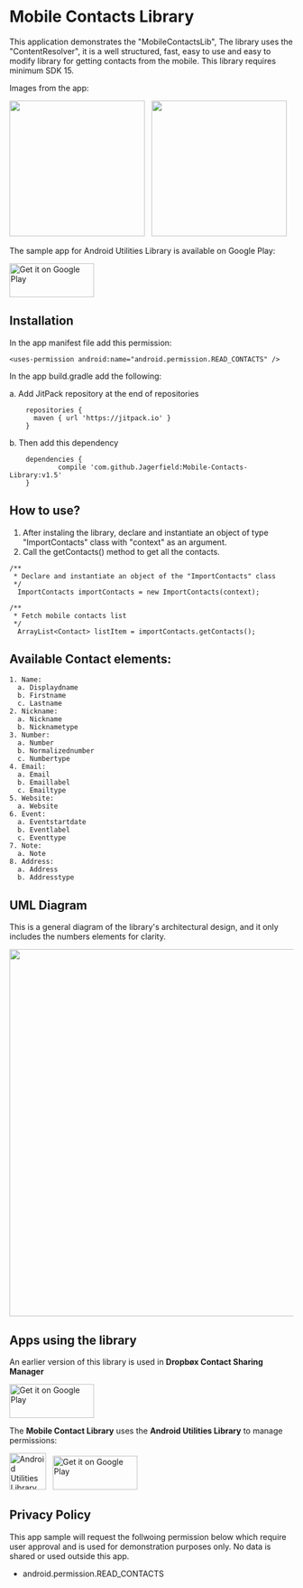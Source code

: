 # Mobile Contacts Library

This application demonstrates the "MobileContactsLib", The library uses the "ContentResolver", it is a well structured, fast, easy to use and easy to modify library for getting contacts from the mobile. This library requires minimum SDK 15.

Images from the app:

<img src="https://github.com/Jagerfield/Mobile-Contacts-Library/blob/master/Snapshots/Screenshot_ContactList.png" width="240"/> &#160;
<img src="https://github.com/Jagerfield/Mobile-Contacts-Library/blob/master/Snapshots/Screenshot_ContactDetails.png" width="240"/>

The sample app for Android Utilities Library is available on Google Play:

<a href='https://play.google.com/store/apps/details?id=jagerfield.mobilecontactslibrary'><img alt='Get it on Google Play' src='https://play.google.com/intl/en_us/badges/images/generic/en_badge_web_generic.png' width="150" height="60"/></a>

## Installation

In the app manifest file add this permission: 

  ```
  <uses-permission android:name="android.permission.READ_CONTACTS" />
  ``` 
In the app build.gradle add the following:

  a. Add JitPack repository at the end of repositories 

```
    repositories {
      maven { url 'https://jitpack.io' }
    }
 ```
 
  b. Then add this dependency
 
```
    dependencies {
	        compile 'com.github.Jagerfield:Mobile-Contacts-Library:v1.5'
	}
```

## How to use?

1. After instaling the library, declare and instantiate an object of type "ImportContacts" class with "context" as an argument.
2. Call the getContacts() method to get all the contacts.

  ```
  /**
   * Declare and instantiate an object of the "ImportContacts" class
   */
    ImportContacts importContacts = new ImportContacts(context);

  /**
   * Fetch mobile contacts list
   */
    ArrayList<Contact> listItem = importContacts.getContacts();
  ```

## Available Contact elements:

  ```
  1. Name: 
    a. Displaydname
    b. Firstname
    c. Lastname
  2. Nickname: 
    a. Nickname
    b. Nicknametype
  3. Number: 
    a. Number
    b. Normalizednumber
    c. Numbertype
  4. Email: 
    a. Email
    b. Emaillabel
    c. Emailtype
  5. Website:
    a. Website
  6. Event:
    a. Eventstartdate
    b. Eventlabel
    c. Eventtype
  7. Note:
    a. Note
  8. Address:
    a. Address
    b. Addresstype
  ```

## UML Diagram

This is a general diagram of the library's architectural design, and it only includes the numbers elements for clarity. 

<img src="https://github.com/Jagerfield/Mobile-Contacts-Library/blob/master/Snapshots/ContactLib_UML.PNG" width="650">

## Apps using the library
 An earlier version of this library is used in **Dropbøx Contact Sharing Manager**

<a href='https://play.google.com/store/apps/details?id=jagerfield.dcm'><img alt='Get it on Google Play' src='https://play.google.com/intl/en_us/badges/images/generic/en_badge_web_generic.png' width="150" height="60"/></a>

The **Mobile Contact Library** uses the **Android Utilities Library** to manage permissions:

<a href='https://github.com/Jagerfield/Android-Utilities-Library'><img alt='Android Utilities Library' src="https://github.com/Jagerfield/Mobile-Contacts-Library/blob/master/Snapshots/Octocat.png" width="65"/></a> &#160; <a href='https://play.google.com/store/apps/details?id=jagerfield.utilities'><img alt='Get it on Google Play' src='https://play.google.com/intl/en_us/badges/images/generic/en_badge_web_generic.png' width="150" height="60"/></a>


## Privacy Policy

This app sample will request the follwoing permission below which require user approval and is used for demonstration purposes only. No data is shared or used outside this app.

* android.permission.READ_CONTACTS

